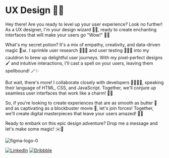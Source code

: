 # UX Design 🎨✨

Hey there! Are you ready to level up your user experience? Look no further! As a UX designer, I'm your design wizard 🧙‍♂️, ready to create enchanting interfaces that will make your users go "Wow!" 🤩✨

What's my secret potion? It's a mix of empathy, creativity, and data-driven magic 🔮📊. I sprinkle user research 🕵️‍♀️✨ and user testing 🧪👩‍🔬 into my cauldron to brew up delightful user journeys. With my pixel-perfect designs 🖌️ and intuitive interactions, I'll cast a spell on your users, leaving them spellbound! 🪄✨

But wait, there's more! I collaborate closely with developers 👩‍💻👨‍💻, speaking their language of HTML, CSS, and JavaScript. Together, we'll conjure up seamless user interfaces that work like a charm! 💫🔧

So, if you're looking to create experiences that are as smooth as butter 🧈 and as captivating as a blockbuster movie 🎥, let's join forces! Together, we'll create digital masterpieces that leave your users amazed! 🚀🌟

Ready to embark on this epic design adventure? Drop me a message and let's make some magic! ✉️🔮

![figma-logo-0](https://github.com/youssefbrahimmm/youssefbrahimmm/assets/135286062/68466a05-d806-4887-a3a4-e54c36733887)

[![LinkedIn](https://img.shields.io/badge/LinkedIn-%230077B5?style=for-the-badge&logo=linkedin)](https://www.linkedin.com/in/youssefbrahim) [![Dribbble](https://img.shields.io/badge/Dribbble-%23EA4C89?style=for-the-badge&logo=dribbble)](https://dribbble.com/youssefbrahim)
